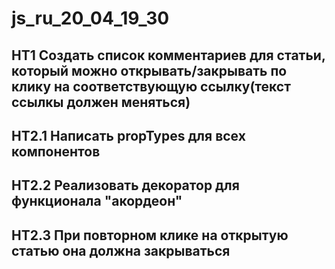 # js_ru_20_04_19_30

## HT1 Создать список комментариев для статьи, который можно открывать/закрывать по клику на соответствующую ссылку(текст ссылкы должен меняться)

## HT2.1 Написать propTypes для всех компонентов
## HT2.2 Реализовать декоратор для функционала "акордеон"
## HT2.3 При повторном клике на открытую статью она должна закрываться
